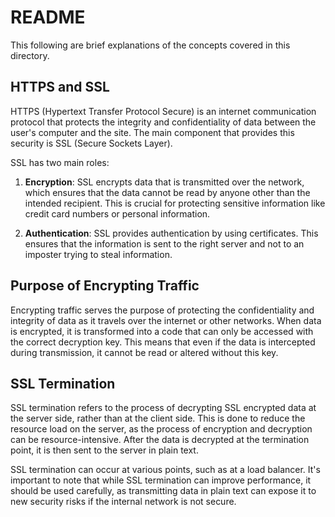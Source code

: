# README

This following are brief explanations of the concepts covered in this directory.

## HTTPS and SSL

HTTPS (Hypertext Transfer Protocol Secure) is an internet communication protocol that protects the integrity and confidentiality of data between the user's computer and the site. The main component that provides this security is SSL (Secure Sockets Layer).

SSL has two main roles:

1. **Encryption**: SSL encrypts data that is transmitted over the network, which ensures that the data cannot be read by anyone other than the intended recipient. This is crucial for protecting sensitive information like credit card numbers or personal information.

2. **Authentication**: SSL provides authentication by using certificates. This ensures that the information is sent to the right server and not to an imposter trying to steal information.

## Purpose of Encrypting Traffic

Encrypting traffic serves the purpose of protecting the confidentiality and integrity of data as it travels over the internet or other networks. When data is encrypted, it is transformed into a code that can only be accessed with the correct decryption key. This means that even if the data is intercepted during transmission, it cannot be read or altered without this key.

## SSL Termination

SSL termination refers to the process of decrypting SSL encrypted data at the server side, rather than at the client side. This is done to reduce the resource load on the server, as the process of encryption and decryption can be resource-intensive. After the data is decrypted at the termination point, it is then sent to the server in plain text.

SSL termination can occur at various points, such as at a load balancer. It's important to note that while SSL termination can improve performance, it should be used carefully, as transmitting data in plain text can expose it to new security risks if the internal network is not secure.